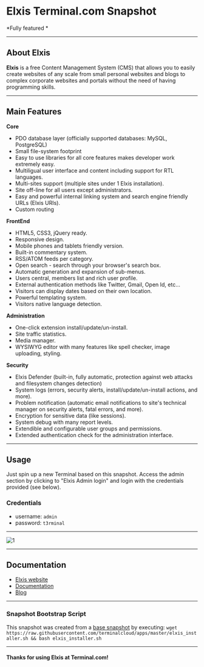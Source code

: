 # **Elxis** Terminal.com Snapshot

*Fully featured *

---

## About Elxis

**Elxis** is a free Content Management System (CMS) that allows you to easily create websites of any scale from small personal websites and blogs to complex corporate websites and portals without the need of having programming skills.

---

## Main Features

**Core**
- PDO database layer (officially supported databases: MySQL, PostgreSQL)
- Small file-system footprint
- Easy to use libraries for all core features makes developer work extremely easy.
- Multiligual user interface and content including support for RTL languages.
- Multi-sites support (multiple sites under 1 Elxis installation).
- Site off-line for all users except administrators.
- Easy and powerful internal linking system and search engine friendly URLs (Elxis URIs).
- Custom routing

**FrontEnd**
- HTML5, CSS3, jQuery ready.
- Responsive design.
- Mobile phones and tablets friendly version.
- Built-in commentary system.
- RSS/ATOM feeds per category.
- Open search - search through your browser's search box.
- Automatic generation and expansion of sub-menus.
- Users central, members list and rich user profile.
- External authentication methods like Twitter, Gmail, Open Id, etc...
- Visitors can display dates based on their own location.
- Powerful templating system.
- Visitors native language detection.

**Administration**
- One-click extension install/update/un-install.
- Site traffic statistics.
- Media manager.
- WYSIWYG editor with many features like spell checker, image uploading, styling.

**Security**
- Elxis Defender (built-in, fully automatic, protection against web attacks and filesystem changes detection)
- System logs (errors, security alerts, install/update/un-install actions, and more).
- Problem notification (automatic email notifications to site's technical manager on security alerts, fatal errors, and more).
- Encryption for sensitive data (like sessions).
- System debug with many report levels.
- Extendible and configurable user groups and permissions.
- Extended authentication check for the administration interface.


---

## Usage

Just spin up a new Terminal based on this snapshot. Access the admin section by clicking to "Elxis Admin login" and login with the credentials provided (see below).

### Credentials

- username: `admin`
- password: `t3rminal`

---

![1](IMAGE_URL)

---

## Documentation

- [Elxis website](http://www.elxis.org/)
- [Documentation](http://www.elxis.org/support.html)
- [Blog](http://www.elxis.org/blog/)

---

### Snapshot Bootstrap Script

This snapshot was created from a [base snapshot](https://www.terminal.com/tiny/FzpHiTXG1K) by executing:
`wget https://raw.githubusercontent.com/terminalcloud/apps/master/elxis_installer.sh && bash elxis_installer.sh`

---

#### Thanks for using Elxis at Terminal.com!
